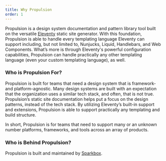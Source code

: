 ```yaml
---
title: Why Propulsion
order: 1
---
```


Propulsion is a design system documentation and pattern library tool built on the versatile [Eleventy](https://11ty.dev) static site generator. With this foundation, Propulsion is able to handle every templating language Eleventy can support including, but not limited to, Nunjucks, Liquid, Handlebars, and Web Components. What’s more is through Eleventy's powerful configuration capabilities, Propulsion can handle practically any other templating language (even your custom templating language), as well.

### Who is Propulsion For?

Propulsion is built for teams that need a design system that is framework- and platform-agnostic. Many design systems are built with an expectation that the organization uses a similar tech stack, and often, that is not true. Propulsion’s static site documentation helps put a focus on the design patterns, instead of the tech stack. By utilizing Eleventy’s built-in support and extensions, Propulsion is able to support practically any templating and build structure.

In short, Propulsion is for teams that need to support many or an unknown number platforms, frameworks, and tools across an array of products.

### Who is Behind Propulsion?

Propulsion is built and maintained by [Sparkbox](https://sparkbox.com).

